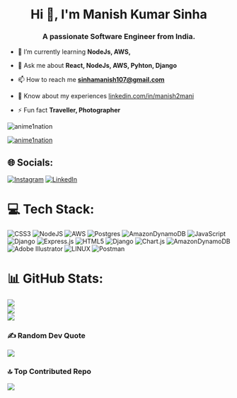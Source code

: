 <!-- Proudly created with GPRM ( https://gprm.itsvg.in ) -->
<h1 align="center">Hi 👋, I'm Manish Kumar Sinha</h1>
<h3 align="center">A passionate Software Engineer from India.</h3>



- 🌱 I’m currently learning **NodeJs, AWS,**

- 💬 Ask me about **React, NodeJs, AWS, Pyhton, Django**

- 📫 How to reach me **sinhamanish107@gmail.com**

- 📄 Know about my experiences [linkedin.com/in/manish2mani](linkedin.com/in/manish2mani)

- ⚡ Fun fact **Traveller, Photographer**

<p align="left"> <img src="https://komarev.com/ghpvc/?username=anime1nation&label=Profile%20views&color=0e75b6&style=flat" alt="anime1nation" /> </p>

<p align="left"> <a href="https://github.com/ryo-ma/github-profile-trophy"><img src="https://github-profile-trophy.vercel.app/?username=anime1nation" alt="anime1nation" /></a> </p>


## 🌐 Socials:
[![Instagram](https://img.shields.io/badge/Instagram-%23E4405F.svg?logo=Instagram&logoColor=white)](https://instagram.com/sinhamanishh) [![LinkedIn](https://img.shields.io/badge/LinkedIn-%230077B5.svg?logo=linkedin&logoColor=white)](https://linkedin.com/in/mani2manish) 

# 💻 Tech Stack:
![CSS3](https://img.shields.io/badge/css3-%231572B6.svg?style=for-the-badge&logo=css3&logoColor=white) ![NodeJS](https://img.shields.io/badge/node.js-6DA55F?style=for-the-badge&logo=node.js&logoColor=white) ![AWS](https://img.shields.io/badge/AWS-%23FF9900.svg?style=for-the-badge&logo=amazon-aws&logoColor=white) ![Postgres](https://img.shields.io/badge/postgres-%23316192.svg?style=for-the-badge&logo=postgresql&logoColor=white) ![AmazonDynamoDB](https://img.shields.io/badge/Amazon%20DynamoDB-4053D6?style=for-the-badge&logo=Amazon%20DynamoDB&logoColor=white) ![JavaScript](https://img.shields.io/badge/javascript-%23323330.svg?style=for-the-badge&logo=javascript&logoColor=%23F7DF1E) ![Django](https://img.shields.io/badge/django-%23092E20.svg?style=for-the-badge&logo=django&logoColor=white) ![Express.js](https://img.shields.io/badge/express.js-%23404d59.svg?style=for-the-badge&logo=express&logoColor=%2361DAFB) ![HTML5](https://img.shields.io/badge/html5-%23E34F26.svg?style=for-the-badge&logo=html5&logoColor=white) ![Django](https://img.shields.io/badge/django-%23092E20.svg?style=for-the-badge&logo=django&logoColor=white) ![Chart.js](https://img.shields.io/badge/chart.js-F5788D.svg?style=for-the-badge&logo=chart.js&logoColor=white) ![AmazonDynamoDB](https://img.shields.io/badge/Amazon%20DynamoDB-4053D6?style=for-the-badge&logo=Amazon%20DynamoDB&logoColor=white) ![Adobe Illustrator](https://img.shields.io/badge/adobeillustrator-%23FF9A00.svg?style=for-the-badge&logo=adobeillustrator&logoColor=white) ![LINUX](https://img.shields.io/badge/Linux-FCC624?style=for-the-badge&logo=linux&logoColor=black) ![Postman](https://img.shields.io/badge/Postman-FF6C37?style=for-the-badge&logo=postman&logoColor=white)
# 📊 GitHub Stats:
![](https://github-readme-stats.vercel.app/api?username=anime1nation&theme=dark&hide_border=false&include_all_commits=true&count_private=true)<br/>
![](https://github-readme-streak-stats.herokuapp.com/?user=anime1nation&theme=dark&hide_border=false)<br/>
![](https://github-readme-stats.vercel.app/api/top-langs/?username=anime1nation&theme=dark&hide_border=false&include_all_commits=true&count_private=true&layout=compact)

### ✍️ Random Dev Quote
![](https://quotes-github-readme.vercel.app/api?type=horizontal&theme=radical)

### 🔝 Top Contributed Repo
![](https://github-contributor-stats.vercel.app/api?username=anime1nation&limit=5&theme=onedark&combine_all_yearly_contributions=true)

<!-- Proudly created with GPRM ( https://gprm.itsvg.in ) -->
